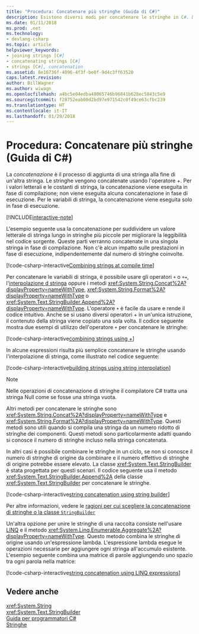 ```yaml
---
title: "Procedura: Concatenare più stringhe (Guida di C#)"
description: Esistono diversi modi per concatenare le stringhe in C#. Di seguito sono descritte le opzioni e le motivazioni delle diverse scelte.
ms.date: 01/11/2018
ms.prod: .net
ms.technology:
- devlang-csharp
ms.topic: article
helpviewer_keywords:
- joining strings [C#]
- concatenating strings [C#]
- strings [C#], concatenation
ms.assetid: 8e16736f-4096-4f3f-be0f-9d4c3ff63520
caps.latest.revision: 
author: BillWagner
ms.author: wiwagn
ms.openlocfilehash: a4bc5e04edba48065746b96841b628ec5843c5e9
ms.sourcegitcommit: f28752eab00d2bd97e971542c0f49ce63cfbc239
ms.translationtype: HT
ms.contentlocale: it-IT
ms.lasthandoff: 01/29/2018
---
```

# <a name="how-to-concatenate-multiple-strings-c-guide"></a>Procedura: Concatenare più stringhe (Guida di C#)

La *concatenazione* è il processo di aggiunta di una stringa alla fine di un'altra stringa. Le stringhe vengono concatenate usando l'operatore +. Per i valori letterali e le costanti di stringa, la concatenazione viene eseguita in fase di compilazione; non viene eseguita alcuna concatenazione in fase di esecuzione. Per le variabili di stringa, la concatenazione viene eseguita solo in fase di esecuzione.

[!INCLUDE[interactive-note](~/includes/csharp-interactive-note.md)]

L'esempio seguente usa la concatenazione per suddividere un valore letterale di stringa lungo in stringhe più piccole per migliorare la leggibilità nel codice sorgente. Queste parti verranno concatenate in una singola stringa in fase di compilazione. Non c'è alcun impatto sulle prestazioni in fase di esecuzione, indipendentemente dal numero di stringhe coinvolte.  
  
 [!code-csharp-interactive[Combining strings at compile time](../../../samples/snippets/csharp/how-to/strings/Concatenate.cs#1)]  
  

Per concatenare le variabili di stringa, è possibile usare gli operatori `+` o `+=`, l'[interpolazione d stringa](../tutorials/string-interpolation.md) oppure i metodi <xref:System.String.Concat%2A?displayProperty=nameWithType>, <xref:System.String.Format%2A?displayProperty=nameWithType> o <xref:System.Text.StringBuilder.Append%2A?displayProperty=nameWithType>. L'operatore `+` è facile da usare e rende il codice intuitivo. Anche se si usano diversi operatori + in un'unica istruzione, il contenuto della stringa viene copiato una sola volta. Il codice seguente mostra due esempi di utilizzo dell'operatore `+` per concatenare le stringhe:

[!code-csharp-interactive[combining strings using +](../../../samples/snippets/csharp/how-to/strings/Concatenate.cs#2)]  

In alcune espressioni risulta più semplice concatenare le stringhe usando l'interpolazione di stringa, come illustrato nel codice seguente:
  
[!code-csharp-interactive[building strings using string interpolation](../../../samples/snippets/csharp/how-to/strings/Concatenate.cs#3)]  
  
> [!NOTE]
>  Nelle operazioni di concatenazione di stringhe il compilatore C# tratta una stringa Null come se fosse una stringa vuota.

Altri metodi per concatenare le stringhe sono <xref:System.String.Concat%2A?displayProperty=nameWithType> e <xref:System.String.Format%2A?displayProperty=nameWithType>. Questi metodi sono utili quando si compila una stringa da un numero ridotto di stringhe dei componenti. Questi metodi sono particolarmente adatti quando si conosce il numero di stringhe incluso nella stringa concatenata.

In altri casi è possibile combinare le stringhe in un ciclo, se non si conosce il numero di stringhe di origine da combinare e il numero effettivo di stringhe di origine potrebbe essere elevato. La classe <xref:System.Text.StringBuilder> è stata progettata per questi scenari. Il codice seguente usa il metodo <xref:System.Text.StringBuilder.Append%2A> della classe <xref:System.Text.StringBuilder> per concatenare le stringhe.  
  
[!code-csharp-interactive[string concatenation using string builder](../../../samples/snippets/csharp/how-to/strings/Concatenate.cs#4)]  

Per altre informazioni, vedere le [ragioni per cui scegliere la concatenazione di stringhe o la classe `StringBuilder`](xref:System.Text.StringBuilder#StringAndSB)

Un'altra opzione per unire le stringhe di una raccolta consiste nell'usare [LINQ](../programming-guide/concepts/linq/index.md) e il metodo <xref:System.Linq.Enumerable.Aggregate%2A?displayProperty=nameWithType>. Questo metodo combina le stringhe di origine usando un'espressione lambda. L'espressione lambda esegue le operazioni necessarie per aggiungere ogni stringa all'accumulo esistente. L'esempio seguente combina una matrice di parole aggiungendo uno spazio tra ogni parola nella matrice:

[!code-csharp-interactive[string concatenation using LINQ expressions](../../../samples/snippets/csharp/how-to/strings/Concatenate.cs#5)]  


## <a name="see-also"></a>Vedere anche  
 <xref:System.String>  
 <xref:System.Text.StringBuilder>  
 [Guida per programmatori C#](../programming-guide/index.md)  
 [Stringhe](../programming-guide/strings/index.md)
